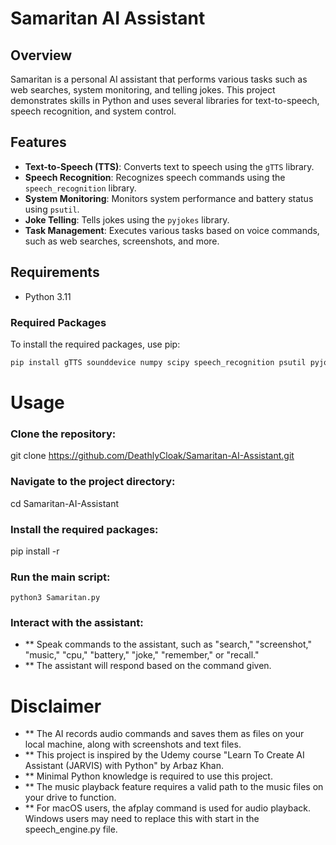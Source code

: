 # Samaritan AI Assistant

## Overview

Samaritan is a personal AI assistant that performs various tasks such as web searches, system monitoring, and telling jokes. This project demonstrates skills in Python and uses several libraries for text-to-speech, speech recognition, and system control.

## Features

- **Text-to-Speech (TTS)**: Converts text to speech using the `gTTS` library.
- **Speech Recognition**: Recognizes speech commands using the `speech_recognition` library.
- **System Monitoring**: Monitors system performance and battery status using `psutil`.
- **Joke Telling**: Tells jokes using the `pyjokes` library.
- **Task Management**: Executes various tasks based on voice commands, such as web searches, screenshots, and more.

## Requirements

- Python 3.11

### Required Packages

To install the required packages, use pip:

```bash
pip install gTTS sounddevice numpy scipy speech_recognition psutil pyjokes pyautogui playsound
```

# Usage

### Clone the repository:
git clone https://github.com/DeathlyCloak/Samaritan-AI-Assistant.git

### Navigate to the project directory:
cd Samaritan-AI-Assistant

### Install the required packages:
pip install -r 

### Run the main script:
```python3 Samaritan.py```

### Interact with the assistant:
- ** Speak commands to the assistant, such as "search," "screenshot," "music," "cpu," "battery," "joke," "remember," or "recall."
- ** The assistant will respond based on the command given.

# Disclaimer
- ** The AI records audio commands and saves them as files on your local machine, along with screenshots and text files.
- ** This project is inspired by the Udemy course "Learn To Create AI Assistant (JARVIS) with Python" by Arbaz Khan.
- ** Minimal Python knowledge is required to use this project.
- ** The music playback feature requires a valid path to the music files on your drive to function.
- ** For macOS users, the afplay command is used for audio playback. Windows users may need to replace this with start in the speech_engine.py file.